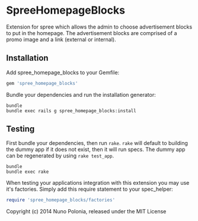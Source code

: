 SpreeHomepageBlocks
===================

Extension for spree which allows the admin to choose advertisement blocks to put in the homepage.
The advertisement blocks are comprised of a promo image and a link (external or internal).


Installation
------------

Add spree_homepage_blocks to your Gemfile:

```ruby
gem 'spree_homepage_blocks'
```

Bundle your dependencies and run the installation generator:

```shell
bundle
bundle exec rails g spree_homepage_blocks:install
```

Testing
-------

First bundle your dependencies, then run `rake`. `rake` will default to building the dummy app if it does not exist, then it will run specs. The dummy app can be regenerated by using `rake test_app`.

```shell
bundle
bundle exec rake
```

When testing your applications integration with this extension you may use it's factories.
Simply add this require statement to your spec_helper:

```ruby
require 'spree_homepage_blocks/factories'
```

Copyright (c) 2014 Nuno Polonia, released under the MIT License
